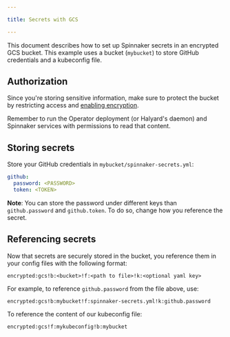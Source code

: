 ```yaml
---

title: Secrets with GCS

---
```




This document describes how to set up Spinnaker secrets in an encrypted GCS bucket. This example uses a bucket (`mybucket`) to store GitHub credentials and a kubeconfig file.

## Authorization
Since you're storing sensitive information, make sure to protect the bucket by restricting access and [enabling encryption](https://cloud.google.com/storage/docs/encryption/).

Remember to run the Operator deployment (or Halyard's daemon) and Spinnaker services with permissions to read that content.

## Storing secrets
Store your GitHub credentials in `mybucket/spinnaker-secrets.yml`:

```yaml
github:
  password: <PASSWORD>
  token: <TOKEN>
```

**Note**: You can store the password under different keys than `github.password` and `github.token`. To do so, change how you reference the secret.


## Referencing secrets
Now that secrets are securely stored in the bucket, you reference them in your config files with the following format:

```
encrypted:gcs!b:<bucket>!f:<path to file>!k:<optional yaml key>
```


For example, to reference `github.password` from the file above, use:
```
encrypted:gcs!b:mybucket!f:spinnaker-secrets.yml!k:github.password
```

To reference the content of our kubeconfig file:
```
encrypted:gcs!f:mykubeconfig!b:mybucket
```
